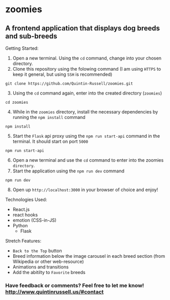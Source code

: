 # zoomies
## A frontend application that displays dog breeds and sub-breeds

<dl>
  <dt>
    Getting Started:
  </dt>
</dl> 

1. Open a new terminal. Using the `cd` command, change into your chosen directory.
2. Clone this repository using the folowing command (I am using `HTTPS` to keep it general, but using `SSH` is recommended)
  ```shell
  git clone https://github.com/Quintin-Russell/zoomies.git
  ```
3. Using the `cd` command again, enter into the created directory (`zoomies`)
  ```shell
  cd zoomies
  ```
4. While in the `zoomies` directory, install the necessary dependencies by running the `npm install` command
  ```shell
  npm install
  ```
5. Start the `Flask` api proxy using the `npm run start-api` command in the terminal. It should start on port `5000`
  ```shell
  npm run start-api
  ```
6. Open a new terminal and use the `cd` command to enter into the zoomies `directory`. 
7. Start the application using the `npm run dev` command
  ```shell
  npm run dev
  ```
8. Open up `http://localhost:3000` in your browser of choice and enjoy!


<dl>
  <dt>
    Technologies Used:
  </dt>
</dl>

- React.js
- react hooks
- emotion (CSS-in-JS)
- Python 
  - Flask
  

<dl>
  <dt>
    Stretch Features:
  </dt>
</dl>

- `Back to the Top` button
- Breed information below the image carousel in each breed section (from Wikipedia or other web-resource) 
- Animations and transitions
- Add the abitilty to `Favorite` breeds


### Have feedback or comments? Feel free to let me know! http://www.quintinrussell.us/#contact


